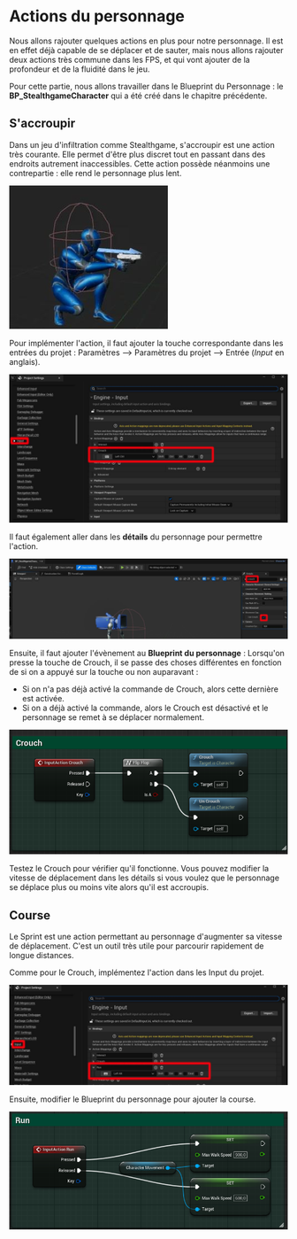 # Actions du personnage 

Nous allons rajouter quelques actions en plus pour notre personnage. Il est en effet déjà capable de se déplacer et de sauter, mais nous allons rajouter deux actions très commune dans les FPS, et qui vont ajouter de la profondeur et de la fluidité dans le jeu.

Pour cette partie, nous allons travailler dans le Blueprint du Personnage : le **BP_StealthgameCharacter** qui a été créé dans le chapitre précédente.

## S'accroupir

Dans un jeu d'infiltration comme Stealthgame, s'accroupir est une action très courante. Elle permet d'être plus discret tout en passant dans des endroits autrement inaccessibles. Cette action possède néanmoins une contrepartie : elle rend le personnage plus lent.

![image 1](https://github.com/g404-code-gaming/Stealthgame/blob/main/image/4_actionperso_1.JPG)

Pour implémenter l'action, il faut ajouter la touche correspondante dans les entrées du projet : Paramètres --> Paramètres du projet --> Entrée (*Input* en anglais).

![image 2](https://github.com/g404-code-gaming/Stealthgame/blob/main/image/4_actionperso_2.JPG)

Il faut également aller dans les **détails** du personnage pour permettre l'action.

![image 3](https://github.com/g404-code-gaming/Stealthgame/blob/main/image/4_actionperso_3.JPG)

Ensuite, il faut ajouter l'évènement au **Blueprint du personnage** : 
Lorsqu'on presse la touche de Crouch, il se passe des choses différentes en fonction de si on a appuyé sur la touche ou non auparavant : 
  - Si on n'a pas déjà activé la commande de Crouch, alors cette dernière est activée.
  - Si on a déjà activé la commande, alors le Crouch est désactivé et le personnage se remet à se déplacer normalement.

![image 4](https://github.com/g404-code-gaming/Stealthgame/blob/main/image/4_actionperso_4.JPG)

Testez le Crouch pour vérifier qu'il fonctionne. Vous pouvez modifier la vitesse de déplacement dans les détails si vous voulez que le personnage se déplace plus ou moins vite alors qu'il est accroupis.

## Course 

Le Sprint est une action permettant au personnage d'augmenter sa vitesse de déplacement. C'est un outil très utile pour parcourir rapidement de longue distances.

Comme pour le Crouch, implémentez l'action dans les Input du projet.

![image 5](https://github.com/g404-code-gaming/Stealthgame/blob/main/image/4_actionperso_5.JPG)

Ensuite, modifier le Blueprint du personnage pour ajouter la course. 

![image 6](https://github.com/g404-code-gaming/Stealthgame/blob/main/image/4_actionperso_6.JPG)



